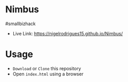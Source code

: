 # Nimbus
#smallbizhack
* Live Link: https://nigelrodrigues15.github.io/Nimbus/

# Usage
* `Download` or `Clone` this repository
* Open `index.html` using a browser

